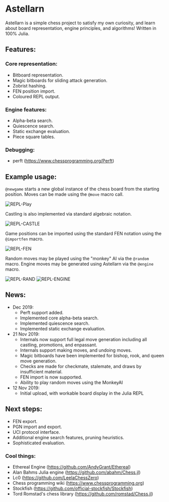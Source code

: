 # Astellarn
Astellarn is a simple chess project to satisfy my own curiosity, and learn about board representation, engine principles, and algorithms! Written in 100% Julia.

## Features:

### Core representation:
* Bitboard representation.
* Magic bitboards for sliding attack generation.
* Zobrist hashing.
* FEN position import.
* Coloured REPL output.

### Engine features:
* Alpha-beta search.
* Quiescence search.
* Static exchange evaluation.
* Piece square tables.

### Debugging:
* perft (https://www.chessprogramming.org/Perft)

## Example usage:
`@newgame` starts a new global instance of the chess board from the starting position.
Moves can be made using the `@move` macro call.

![REPL-Play](https://raw.githubusercontent.com/J-Revell/ChessProject/master/repl-move.jpg)

Castling is also implemented via standard algebraic notation.

![REPL-CASTLE](https://raw.githubusercontent.com/J-Revell/ChessProject/master/repl-castle.jpg)

Game positions can be imported using the standard FEN notation using the `@importfen` macro.

![REPL-FEN](https://raw.githubusercontent.com/J-Revell/ChessProject/master/repl-fen.jpg)

Random moves may be played using the "monkey" AI via the `@random` macro. Engine moves may be generated using Astellarn via the `@engine` macro. 

![REPL-RAND](https://raw.githubusercontent.com/J-Revell/ChessProject/master/repl-rand.jpg)
![REPL-ENGINE](https://raw.githubusercontent.com/J-Revell/ChessProject/master/repl-engine.jpg)


## News:
* Dec 2019:
  - Perft support added.
  - Implemented core alpha-beta search.
  - Implemented quiescence search.
  - Implemented static exchange evaluation.
* 21 Nov 2019: 
  - Internals now support full legal move generation including all castling, promotions, and enpassant. 
  - Internals support making moves, and undoing moves. 
  - Magic bitboards have been implemented for bishop, rook, and queen move generation. 
  - Checks are made for checkmate, stalemate, and draws by insufficient material. 
  - FEN import is now supported.
  - Ability to play random moves using the MonkeyAI
* 12 Nov 2019: 
  - Initial upload, with workable board display in the Julia REPL

## Next steps:
* FEN export.
* PGN import and export.
* UCI protocol interface.
* Additional engine search features, pruning heuristics.
* Sophisticated evaluation.

### Cool things:
* Ethereal Engine (https://github.com/AndyGrant/Ethereal)
* Alan Bahms Julia engine (https://github.com/abahm/Chess.jl)
* Lc0 (https://github.com/LeelaChessZero)
* Chess programming wiki (https://www.chessprogramming.org)
* Stockfish (https://github.com/official-stockfish/Stockfish)
* Tord Romstad's chess library (https://github.com/romstad/Chess.jl)

